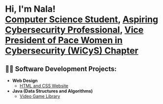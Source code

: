 <h1>Hi, I'm Nala! <br/><a href="https://github.com/nala-tech">Computer Science Student</a>, <a href="www.linkedin.com/in/nala-hamer-6927992ba">Aspiring Cybersecurity Professional</a>, <a href="https://github.com/nala-tech">Vice President of Pace Women in Cybersecurity (WiCyS) Chapter</a></h1>

<h2>👨‍💻 Software Development Projects:</h2>

- <b>Web Design </b>
  - [HTML and CSS Website](https://github.com/nala-tech/HTML-and-CSS-Non-Profit-Website)
- <b>Java (Data Structures and Algorithms)</b>
  - [Video Game Library](https://github.com/nala-tech/Video-Game-Library-Java)
